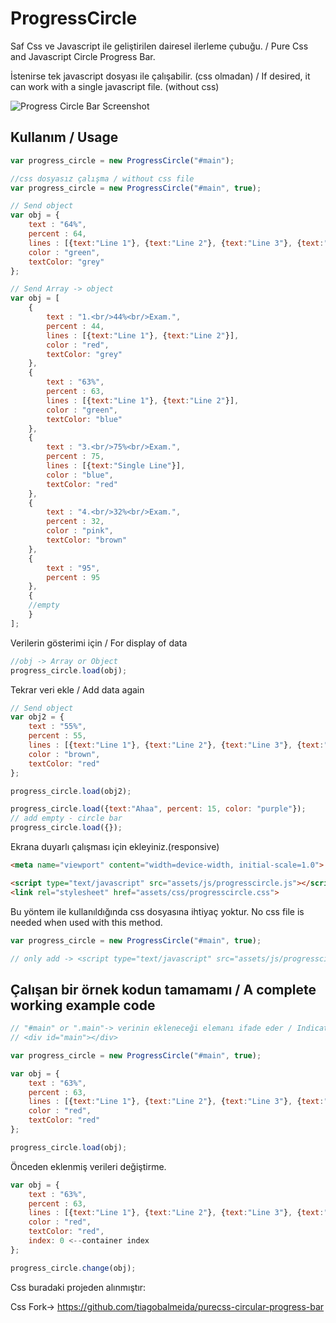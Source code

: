 # ProgressCircle

Saf Css ve Javascript ile geliştirilen dairesel ilerleme çubuğu. / Pure Css and Javascript Circle Progress Bar.

İstenirse tek javascript dosyası ile çalışabilir. (css olmadan) / If desired, it can work with a single javascript file. (without css)

![Progress Circle Bar Screenshot](https://github.com/cengizbesir/ProgressCircleBar/blob/main/ProgressCircleBar.png)

Kullanım / Usage
------
```js
var progress_circle = new ProgressCircle("#main");
```
```js
//css dosyasız çalışma / without css file
var progress_circle = new ProgressCircle("#main", true);
```
```js
// Send object
var obj = {
	text : "64%",
	percent : 64,
	lines : [{text:"Line 1"}, {text:"Line 2"}, {text:"Line 3"}, {text:"Line 4"}],
	color : "green",
	textColor: "grey"
};
```
```js
// Send Array -> object
var obj = [
	{
		text : "1.<br/>44%<br/>Exam.",
		percent : 44,
		lines : [{text:"Line 1"}, {text:"Line 2"}],
		color : "red",
		textColor: "grey"
	},
	{
		text : "63%",
		percent : 63,
		lines : [{text:"Line 1"}, {text:"Line 2"}],
		color : "green",
		textColor: "blue"
	},
	{
		text : "3.<br/>75%<br/>Exam.",
		percent : 75,
		lines : [{text:"Single Line"}],
		color : "blue",
		textColor: "red"
	},
	{
		text : "4.<br/>32%<br/>Exam.",
		percent : 32,
		color : "pink",
		textColor: "brown"
	},
	{
		text : "95",
		percent : 95
	},
	{
	//empty
	}
];
```
Verilerin gösterimi için / For display of data
```js
//obj -> Array or Object
progress_circle.load(obj);
```
Tekrar veri ekle / Add data again
```js
// Send object
var obj2 = {
	text : "55%",
	percent : 55,
	lines : [{text:"Line 1"}, {text:"Line 2"}, {text:"Line 3"}, {text:"Line 4"}],
	color : "brown",
	textColor: "red"
};

progress_circle.load(obj2);

progress_circle.load({text:"Ahaa", percent: 15, color: "purple"});
// add empty - circle bar
progress_circle.load({});
```
Ekrana duyarlı çalışması için ekleyiniz.(responsive)
```html
<meta name="viewport" content="width=device-width, initial-scale=1.0">
```
```html
<script type="text/javascript" src="assets/js/progresscircle.js"></script>
<link rel="stylesheet" href="assets/css/progresscircle.css">
```
Bu yöntem ile kullanıldığında css dosyasına ihtiyaç yoktur.
No css file is needed when used with this method.
```js
var progress_circle = new ProgressCircle("#main", true);

// only add -> <script type="text/javascript" src="assets/js/progresscircle.js"></script>
```
Çalışan bir örnek kodun tamamamı / A complete working example code
------
```js
// "#main" or ".main"-> verinin ekleneceği elemanı ifade eder / Indicates the element to which the data will be inserted.
// <div id="main"></div>

var progress_circle = new ProgressCircle("#main", true);

var obj = {
	text : "63%",
	percent : 63,
	lines : [{text:"Line 1"}, {text:"Line 2"}, {text:"Line 3"}, {text:"Line 4"}, {text:"Line 5"}],
	color : "red",
	textColor: "red"
};

progress_circle.load(obj);
```
Önceden eklenmiş verileri değiştirme.
```js
var obj = {
	text : "63%",
	percent : 63,
	lines : [{text:"Line 1"}, {text:"Line 2"}, {text:"Line 3"}, {text:"Line 4"}, {text:"Line 5"}],
	color : "red",
	textColor: "red",
	index: 0 <--container index
};

progress_circle.change(obj);
```

Css buradaki projeden alınmıştır:

Css Fork-> https://github.com/tiagobalmeida/purecss-circular-progress-bar
